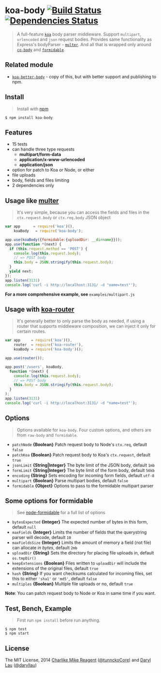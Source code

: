 koa-body [![Build Status](https://travis-ci.org/dlau/koa-body.png)](https://travis-ci.org/dlau/koa-body) [![Dependencies Status](https://david-dm.org/dlau/koa-body/status.svg)](https://david-dm.org/dlau/koa-body)
================

> A full-feature [`koa`](https://github.com/koajs/koa) body parser middleware. Support `multipart`, `urlencoded` and `json` request bodies. Provides same functionality as Express's bodyParser - [`multer`](https://github.com/expressjs/multer). And all that is wrapped only around
[`co-body`](https://github.com/visionmedia/co-body) and [`formidable`](https://felixge/node-formidable).

## Related module
- [`koa-better-body`](https://github.com/tunnckoCore/koa-better-body) - copy of this, but with better support and publishing to npm.

## Install
>Install with [npm](https://github.com/npm/npm)

```
$ npm install koa-body
```

## Features
- 15 tests
- can handle three type requests
  * **multipart/form-data**
  * **application/x-www-urlencoded**
  * **application/json**
- option for patch to Koa or Node, or either
- file uploads
- body, fields and files limiting
- 2 dependencies only


## Usage like [multer](https://github.com/expressjs/multer)
> It's very simple, because you can access the fields and files in the `ctx.request.body` or `ctx.req.body` JSON object

```js
var app      = require('koa')(),
    koaBody   = require('koa-body');

app.use(koaBody({formidable:{uploadDir: __dirname}}));
app.use(function *(next) {
  if (this.request.method == 'POST') {
    console.log(this.request.body);
    // => POST body
    this.body = JSON.stringify(this.request.body);
  }
  yield next;
});
app.listen(3131)
console.log('curl -i http://localhost:3131/ -d "name=test"');
```
**For a more comprehensive example, see** `examples/multipart.js`

## Usage with [koa-router](https://github.com/alexmingoia/koa-router)
> It's generally better to only parse the body as needed, if using a router that supports middleware composition, we can inject it only for certain routes.

```js
var app     = require('koa')(),
    router  = require('koa-router'),
    koaBody = require('koa-body')();

app.use(router());

app.post('/users', koaBody,
  function *(next) {
    console.log(this.request.body);
    // => POST body
    this.body = JSON.stringify(this.request.body);
  }
);
app.listen(3131)
console.log('curl -i http://localhost:3131/ -d "name=test"');
```


## Options
> Options available for `koa-body`. Four custom options, and others are from `raw-body` and `formidable`.

- `patchNode` **{Boolean}** Patch request body to Node's `ctx.req`, default `false`
- `patchKoa` **{Boolean}** Patch request body to Koa's `ctx.request`, default `true`
- `jsonLimit` **{String|Integer}** The byte limit of the JSON body, default `1mb`
- `formLimit` **{String|Integer}** The byte limit of the form body, default `56kb`
- `encoding` **{String}** Sets encoding for incoming form fields, default `utf-8`
- `multipart` **{Boolean}** Parse multipart bodies, default `false`
- `formidable` **{Object}** Options to pass to the formidable multipart parser

## Some options for formidable
> See [node-formidable](https://github.com/felixge/node-formidable) for a full list of options
- `bytesExpected` **{Integer}** The expected number of bytes in this form, default `null`
- `maxFields` **{Integer}** Limits the number of fields that the querystring parser will decode, default `10`
- `maxFieldsSize` **{Integer}** Limits the amount of memory a field (not file) can allocate _in bytes_, default `2mb`
- `uploadDir` **{String}** Sets the directory for placing file uploads in, default `os.tmpDir()`
- `keepExtensions` **{Boolean}** Files written to `uploadDir` will include the extensions of the original files, default `true`
- `hash` **{String}** If you want checksums calculated for incoming files, set this to either `'sha1'` or `'md5'`, default `false`
- `multiples` **{Boolean}** Multiple file uploads or no, default `true`


**Note**: You can patch request body to Node or Koa in same time if you want.


## Test, Bench, Example
> First run `npm install` before run anything.

```
$ npm test
$ npm start
```


## License
The MIT License, 2014 [Charlike Mike Reagent](https://github.com/tunnckoCore) ([@tunnckoCore](https://twitter.com/tunnckoCore)) and [Daryl Lau](https://github.com/dlau) ([@daryllau](https://twitter.com/daryllau))
